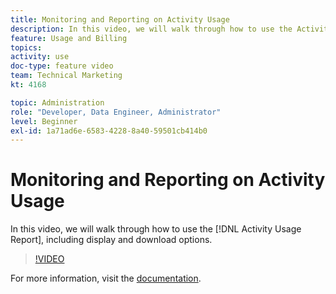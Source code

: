 ```yaml
---
title: Monitoring and Reporting on Activity Usage
description: In this video, we will walk through how to use the Activity Usage Report, including display and download options.
feature: Usage and Billing
topics: 
activity: use
doc-type: feature video
team: Technical Marketing
kt: 4168

topic: Administration
role: "Developer, Data Engineer, Administrator"
level: Beginner
exl-id: 1a71ad6e-6583-4228-8a40-59501cb414b0
---
```

# Monitoring and Reporting on Activity Usage

In this video, we will walk through how to use the [!DNL Activity Usage Report], including display and download options.

>[!VIDEO](https://video.tv.adobe.com/v/31443/?quality=12)

For more information, visit the [documentation](https://docs.adobe.com/content/help/en/audience-manager/user-guide/features/administration/activity-usage-reporting.html).
